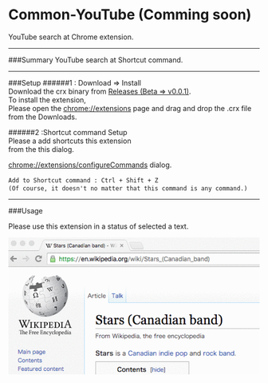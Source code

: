 # Common-YouTube (Comming soon)
YouTube search at Chrome extension.



------
###Summary
YouTube search at Shortcut command.

------

###Setup
######1 : Download => Install<br>
Download the crx binary from [Releases (Beta => v0.0.1)](). <br>
To install the extension,<br>
Please open the [chrome://extensions](chrome://extensions) page and drag and drop the .crx file from the Downloads.

######2 :Shortcut command Setup<br>
Please a add shortcuts this extension<br>
from the this dialog.

[chrome://extensions/configureCommands](chrome://extensions/configureCommands)
 dialog.
<br>

	Add to Shortcut command : Ctrl + Shift + Z
	(Of course, it doesn't no matter that this command is any command.)
	
------
###Usage

Please use this extension in a status of selected a text.


![usage_Common-YouTube.gif](./sample_image/usage_Common-YouTube.gif)

